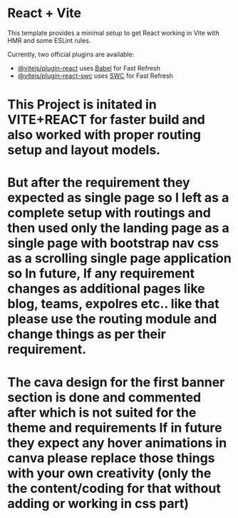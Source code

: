 # React + Vite

This template provides a minimal setup to get React working in Vite with HMR and some ESLint rules.

Currently, two official plugins are available:

- [@vitejs/plugin-react](https://github.com/vitejs/vite-plugin-react/blob/main/packages/plugin-react/README.md) uses [Babel](https://babeljs.io/) for Fast Refresh
- [@vitejs/plugin-react-swc](https://github.com/vitejs/vite-plugin-react-swc) uses [SWC](https://swc.rs/) for Fast Refresh


# This Project is initated in VITE+REACT for faster build and also worked with proper routing setup and layout models.

# But after the requirement they expected as single page so I left as a complete setup with routings and then used only the landing page as a single page with bootstrap nav css as a scrolling single page application so In future, If any requirement changes as additional pages like blog, teams, expolres etc.. like that please use the routing module and change things as per their requirement.

# The cava design  for the first banner section is done and commented after which is not suited for the theme and requirements If in future they expect any hover animations in canva please replace those things with your own creativity (only the the content/coding for that without adding or working in css part)